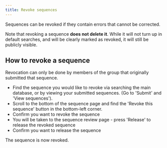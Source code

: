 ```yaml
---
title: Revoke sequences
---
```


Sequences can be revoked if they contain errors that cannot be corrected.

Note that revoking a sequence **does not delete it**. While it will not turn up in default searches, and will be clearly marked as revoked, it will still be publicly visible.

## How to revoke a sequence

Revocation can only be done by members of the group that originally submitted that sequence.

-   Find the sequence you would like to revoke via searching the main database, or by viewing your submitted sequences.
    (Go to 'Submit' and 'View sequences').
-   Scroll to the bottom of the sequence page and find the 'Revoke this sequence' button in the bottom-left corner.
-   Confirm you want to revoke the sequence
-   You will be taken to the sequence review page - press 'Release' to release the revoked sequence
-   Confirm you want to release the sequence

The sequence is now revoked.
